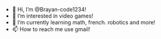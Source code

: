 - 👋 Hi, I’m @Brayan-code1234!
- 👀 I’m interested in video games!
- 🌱 I’m currently learning math, french. robotics and more!
- 📫 How to reach me use gmail!

<!---
Brayan-code1234/Brayan-code1234 is a ✨ special ✨ repository because its `README.md` (this file) appears on your GitHub profile.
You can click the Preview link to take a look at your changes.
--->
